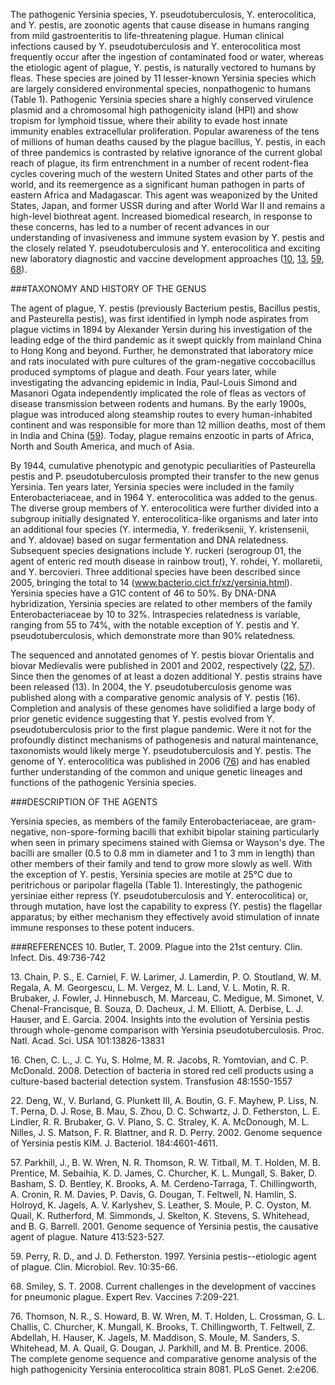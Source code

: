
The pathogenic Yersinia species, Y. pseudotuberculosis, Y.  enterocolitica, and Y. pestis, are zoonotic agents that
cause disease in humans ranging from mild gastroenteritis to life-threatening plague. Human clinical infections caused
by Y.  pseudotuberculosis and Y. enterocolitica most frequently occur after the ingestion of contaminated food or
water, whereas the etiologic agent of plague, Y. pestis, is naturally vectored to humans by fleas. These species
are joined by 11 lesser-known Yersinia species which are largely considered environmental species, nonpathogenic
to humans (Table 1). Pathogenic Yersinia species share a highly conserved virulence plasmid and a chromosomal high
pathogenicity island (HPI) and show tropism for lymphoid tissue, where their ability to evade host innate immunity
enables extracellular proliferation. Popular awareness of the tens of millions of human deaths caused by the plague
bacillus, Y. pestis, in each of three pandemics is contrasted by relative ignorance of the current global reach of
plague, its firm entrenchment in a number of recent rodent-flea cycles covering much of the western United States
and other parts of the world, and its reemergence as a significant human pathogen in parts of eastern Africa and
Madagascar. This agent was weaponized by the United States, Japan, and former USSR during and after World War II
and remains a high-level biothreat agent. Increased biomedical research, in response to these concerns, has led to
a number of recent advances in our understanding of invasiveness and immune system evasion by Y. pestis and the
closely related Y. pseudotuberculosis and Y. enterocolitica and exciting new laboratory diagnostic and vaccine
development approaches ([10], [13], [59], [68]).

###TAXONOMY AND HISTORY OF THE GENUS

The agent of plague, Y. pestis (previously Bacterium pestis, Bacillus pestis, and Pasteurella pestis), was first
identified in lymph node aspirates from plague victims in 1894 by Alexander Yersin during his investigation of the
leading edge of the third pandemic as it swept quickly from mainland China to Hong Kong and beyond. Further, he
demonstrated that laboratory mice and rats inoculated with pure cultures of the gram-negative coccobacillus produced
symptoms of plague and death. Four years later, while investigating the advancing epidemic in India, Paul-Louis
Simond and Masanori Ogata independently implicated the role of fleas as vectors of disease transmission between
rodents and humans. By the early 1900s, plague was introduced along steamship routes to every human-inhabited
continent and was responsible for more than 12 million deaths, most of them in India and China ([59]). Today,
plague remains enzootic in parts of Africa, North and South America, and much of Asia.

By 1944, cumulative phenotypic and genotypic peculiarities of Pasteurella pestis and P. pseudotuberculosis
prompted their transfer to the new genus Yersinia. Ten years later, Yersinia species were included in the
family Enterobacteriaceae, and in 1964 Y. enterocolitica was added to the genus.  The diverse group members of
Y. enterocolitica were further divided into a subgroup initially designated Y. enterocolitica-like organisms
and later into an additional four species (Y.  intermedia, Y. frederiksenii, Y. kristensenii, and Y. aldovae)
based on sugar fermentation and DNA relatedness. Subsequent species designations include Y. ruckeri (serogroup
01, the agent of enteric red mouth disease in rainbow trout), Y. rohdei, Y. mollaretii, and Y. bercovieri. Three
additional species have been described since 2005, bringing the total to 14 (www.bacterio.cict.fr/xz/yersinia.html).
Yersinia species have a G1C content of 46 to 50%.  By DNA-DNA hybridization, Yersinia species are related to other
members of the family Enterobacteriaceae by 10 to 32%. Intraspecies relatedness is variable, ranging from 55 to 74%,
with the notable exception of Y. pestis and Y. pseudotuberculosis, which demonstrate more than 90% relatedness.

The sequenced and annotated genomes of Y. pestis biovar Orientalis and biovar Medievalis were published in 2001
and 2002, respectively ([22], [57]). Since then the genomes of at least a dozen additional Y. pestis strains
have been released (13). In 2004, the Y. pseudotuberculosis genome was published along with a comparative genomic
analysis of Y.  pestis (16). Completion and analysis of these genomes have solidified a large body of prior genetic
evidence suggesting that Y. pestis evolved from Y. pseudotuberculosis prior to the first plague pandemic. Were it
not for the profoundly distinct mechanisms of pathogenesis and natural maintenance, taxonomists would likely merge
Y. pseudotuberculosis and Y. pestis. The genome of Y. enterocolitica was published in 2006 ([76]) and has enabled
further understanding of the common and unique genetic lineages and functions of the pathogenic Yersinia species.


###DESCRIPTION OF THE AGENTS

Yersinia species, as members of the family Enterobacteriaceae, are gram-negative, non-spore-forming bacilli that
exhibit bipolar staining particularly when seen in primary specimens stained with Giemsa or Wayson's dye. The bacilli
are smaller (0.5 to 0.8 mm in diameter and 1 to 3 mm in length) than other members of their family and tend to grow
more slowly as well. With the exception of Y. pestis, Yersinia species are motile at 25°C due to peritrichous or
paripolar flagella (Table 1). Interestingly, the pathogenic yersiniae either repress (Y. pseudotuberculosis and
Y. enterocolitica) or, through mutation, have lost the capability to express (Y.  pestis) the flagellar apparatus;
by either mechanism they effectively avoid stimulation of innate immune responses to these potent inducers.


###REFERENCES
10\. Butler, T. 2009. Plague into the 21st century. Clin. Infect. Dis. 49:736-742

13\. Chain, P. S., E. Carniel, F. W. Larimer, J. Lamerdin, P. O.  Stoutland, W. M. Regala, A. M. Georgescu,
L. M. Vergez, M. L. Land, V. L. Motin, R. R. Brubaker, J. Fowler, J.  Hinnebusch, M. Marceau, C. Medigue,
M. Simonet, V.  Chenal-Francisque, B. Souza, D. Dacheux, J. M. Elliott, A.  Derbise, L. J. Hauser, and
E. Garcia. 2004. Insights into the evolution of Yersinia pestis through whole-genome comparison with Yersinia
pseudotuberculosis. Proc. Natl. Acad. Sci. USA 101:13826-13831

16\. Chen, C. L., J. C. Yu, S. Holme, M. R. Jacobs, R. Yomtovian, and C. P. McDonald. 2008. Detection of bacteria
in stored red cell products using a culture-based bacterial detection system.  Transfusion 48:1550-1557

22\. Deng, W., V. Burland, G. Plunkett III, A. Boutin, G. F.  Mayhew, P. Liss, N. T. Perna, D. J. Rose,
B. Mau, S. Zhou, D.  C. Schwartz, J. D. Fetherston, L. E. Lindler, R. R. Brubaker, G. V. Plano, S. C. Straley,
K. A. McDonough, M. L. Nilles, J. S. Matson, F. R. Blattner, and R. D. Perry. 2002. Genome sequence of Yersinia
pestis KIM. J. Bacteriol. 184:4601-4611.

57\. Parkhill, J., B. W. Wren, N. R. Thomson, R. W. Titball, M. T. Holden, M. B. Prentice, M. Sebaihia, K. D. James,
C. Churcher, K. L. Mungall, S. Baker, D. Basham, S. D. Bentley, K. Brooks, A. M. Cerdeno-Tarraga, T.  Chillingworth,
A. Cronin, R. M. Davies, P. Davis, G. Dougan, T. Feltwell, N. Hamlin, S. Holroyd, K. Jagels, A. V.  Karlyshev,
S. Leather, S. Moule, P. C. Oyston, M. Quail, K.  Rutherford, M. Simmonds, J. Skelton, K. Stevens, S. Whitehead,
and B. G. Barrell. 2001. Genome sequence of Yersinia pestis, the causative agent of plague. Nature 413:523-527.

59\. Perry, R. D., and J. D. Fetherston. 1997. Yersinia pestis--etiologic agent of
plague. Clin. Microbiol. Rev. 10:35-66.

68\. Smiley, S. T. 2008. Current challenges in the development of vaccines for pneumonic plague. Expert Rev. Vaccines
7:209-221.

76\. Thomson, N. R., S. Howard, B. W. Wren, M. T. Holden, L. Crossman, G. L. Challis, C. Churcher, K. Mungall, K.
Brooks, T. Chillingworth, T. Feltwell, Z. Abdellah, H.  Hauser, K. Jagels, M. Maddison, S. Moule, M. Sanders, S.
Whitehead, M. A. Quail, G. Dougan, J. Parkhill, and M.  B. Prentice. 2006. The complete genome sequence and
comparative genome analysis of the high pathogenicity Yersinia enterocolitica strain 8081. PLoS Genet. 2:e206.


[10]: http://www.ncbi.nlm.nih.gov/pubmed/19606935 "Butler, T. 2009. Plague into the 21st century. Clin. Infect. Dis. 49:736-742"  

[13]: http://www.ncbi.nlm.nih.gov/pubmed/15358858 "Chain, P. S., E. Carniel, F. W. Larimer, et al. 2004. Insights into the evolution of Yersinia pestis through whole-genome comparison with Yersinia pseudotuberculosis. Proc. Natl. Acad. Sci. USA 101:13826-13831"

[16]: http://www.ncbi.nlm.nih.gov/pubmed/18466178 "Chen, C. L., J. C. Yu, S. Holme, et al. 2008. Detection of bacteria in stored red cell products using a culture-based bacterial detection system.  Transfusion 48:1550-1557" 

[22]: http://www.ncbi.nlm.nih.gov/pubmed/12142430 "Deng, W., V. Burland, G. Plunkett III, et al. 2002. Genome sequence of Yersinia pestis KIM. J. Bacteriol. 184:4601-4611."

[57]: http://www.ncbi.nlm.nih.gov/pubmed/11586360  "Parkhill, J., B. W. Wren, N. R. Thomson, et al. 2001. Genome sequence of Yersinia pestis, the causative agent of plague. Nature 413:523-527." 

[59]: http://www.ncbi.nlm.nih.gov/pubmed/8993858 "Perry, R. D., and J. D. Fetherston. 1997. Yersinia pestis--etiologic agent of plague. Clin. Microbiol. Rev. 10:35-66."

[68]: http://www.ncbi.nlm.nih.gov/pubmed/18324890 "Smiley, S. T. 2008. Current challenges in the development of vaccines for pneumonic plague. Expert Rev. Vaccines 7:209-221."

[76]: http://www.ncbi.nlm.nih.gov/pubmed/17173484 "Thomson, N. R., S. Howard, B. W. Wren, et al. 2006. The complete genome sequence and comparative genome analysis of the high pathogenicity Yersinia enterocolitica strain 8081. PLoS Genet. 2:e206."

